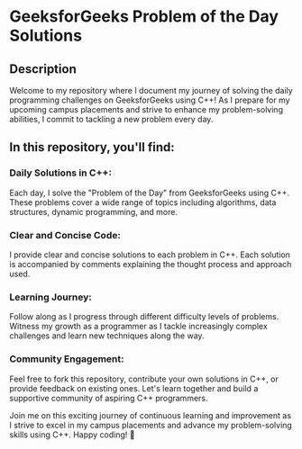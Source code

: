 # GeeksforGeeks Problem of the Day Solutions

## Description
Welcome to my repository where I document my journey of solving the daily programming challenges on GeeksforGeeks using C++! As I prepare for my upcoming campus placements and strive to enhance my problem-solving abilities, I commit to tackling a new problem every day.

## In this repository, you'll find:

### Daily Solutions in C++:
Each day, I solve the "Problem of the Day" from GeeksforGeeks using C++. These problems cover a wide range of topics including algorithms, data structures, dynamic programming, and more.

### Clear and Concise Code:
I provide clear and concise solutions to each problem in C++. Each solution is accompanied by comments explaining the thought process and approach used.

### Learning Journey:
Follow along as I progress through different difficulty levels of problems. Witness my growth as a programmer as I tackle increasingly complex challenges and learn new techniques along the way.

### Community Engagement:
Feel free to fork this repository, contribute your own solutions in C++, or provide feedback on existing ones. Let's learn together and build a supportive community of aspiring C++ programmers.

Join me on this exciting journey of continuous learning and improvement as I strive to excel in my campus placements and advance my problem-solving skills using C++. Happy coding! 🚀
